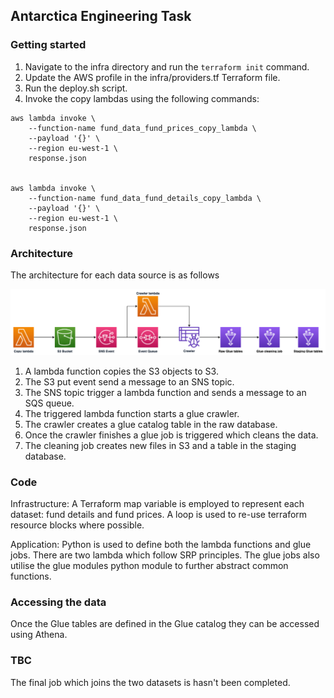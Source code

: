 ## Antarctica Engineering Task

### Getting started

1. Navigate to the infra directory and run the `terraform init` command.
2. Update the AWS profile in the infra/providers.tf Terraform file. 
3. Run the deploy.sh script.
4. Invoke the copy lambdas using the following commands:

```
aws lambda invoke \
    --function-name fund_data_fund_prices_copy_lambda \
    --payload '{}' \
    --region eu-west-1 \
    response.json


aws lambda invoke \
    --function-name fund_data_fund_details_copy_lambda \
    --payload '{}' \
    --region eu-west-1 \
    response.json
```

### Architecture

The architecture for each data source is as follows

![architecture](architecture.png)

1. A lambda function copies the S3 objects to S3.
2. The S3 put event send a message to an SNS topic.
3. The SNS topic trigger a lambda function and sends a message to an SQS queue.
4. The triggered lambda function starts a glue crawler.
5. The crawler creates a glue catalog table in the raw database.
6. Once the crawler finishes a glue job is triggered which cleans the data.
7. The cleaning job creates new files in S3 and a table in the staging database.

### Code

Infrastructure: A Terraform map variable is employed to represent each dataset: fund details and fund prices. A loop is used to re-use terraform resource blocks where possible.

Application: Python is used to define both the lambda functions and glue jobs. There are two lambda which follow SRP principles. The glue jobs also utilise the glue modules python module to further abstract common functions.

### Accessing the data

Once the Glue tables are defined in the Glue catalog they can be accessed using Athena.

### TBC

The final job which joins the two datasets is hasn't been completed.
